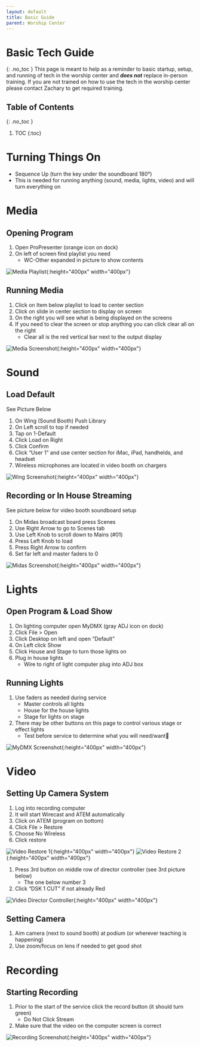 ```yaml
---
layout: default
title: Basic Guide
parent: Worship Center
---
```


# Basic Tech Guide
{: .no_toc }
This page is meant to help as a reminder to basic startup, setup, and running of tech in the worship center and ***does not*** replace  in-person training. If you are not trained on how to use the tech in the worship center please contact Zachary to get required training.

## Table of Contents
{: .no_toc }

1. TOC
{:toc}

# Turning Things On

- Sequence Up (turn the key under the soundboard 180°)
- This is needed for running anything (sound, media, lights, video) and will turn everything on

# Media
## Opening Program

1. Open ProPresenter (orange icon on dock)
1. On left of screen find playlist you need
   - WC-Other expanded in picture to show contents

![Media Playlist](../assets/images/worship-center/basic-guide/media-1.png){:height="400px" width="400px"}

## Running Media
1. Click on Item below playlist to load to center section
1. Click on slide in center section to display on screen
1. On the right you will see what is being displayed on the screens
1. If you need to clear the screen or stop anything you can click clear all on the right
   - Clear all is the red vertical bar next to the output display

![Media Screenshot](../assets/images/worship-center/basic-guide/media-2.png){:height="400px" width="400px"}

# Sound
## Load Default
See Picture Below

1. On Wing (Sound Booth) Push Library
1. On Left scroll to top if needed
1. Tap on 1-Default
1. Click Load on Right
1. Click Confirm
1. Click “User 1” and use center section for iMac, iPad, handhelds, and headset
1. Wireless microphones are located in video booth on chargers

![Wing Screenshot](../assets/images/worship-center/basic-guide/sound-1.jpeg){:height="400px" width="400px"}

## Recording or In House Streaming
See picture below for video booth soundboard setup

1. On Midas broadcast board press Scenes
1. Use Right Arrow to go to Scenes tab
1. Use Left Knob to scroll down to Mains (#01)
1. Press Left Knob to load
1. Press Right Arrow to confirm
1. Set far left and master faders to 0

![Midas Screenshot](../assets/images/worship-center/basic-guide/sound-2.png){:height="400px" width="400px"}

# Lights
## Open Program & Load Show

1. On lighting computer open MyDMX (gray ADJ icon on dock)
1. Click File > Open
1. Click Desktop on left and open “Default”
1. On Left click Show
1. Click House and Stage to turn those lights on
1. Plug in house lights
   - Wire to right of light computer plug into ADJ box

## Running Lights
1. Use faders as needed during service
   - Master controls all lights
   - House for the house lights
   - Stage for lights on stage
1. There may be other buttons on this page to control various stage or effect lights
   - Test before service to determine what you will need/want

![MyDMX Screenshot](../assets/images/worship-center/basic-guide/lights-1.jpeg){:height="400px" width="400px"}

# Video
## Setting Up Camera System
1. Log into recording computer
1. It will start Wirecast and ATEM automatically
1. Click on ATEM (program on bottom)
1. Click File > Restore
1. Choose No Wireless
1. Click restore

![Video Restore 1](../assets/images/worship-center/basic-guide/video-1.png){:height="400px" width="400px"}
![Video Restore 2](../assets/images/worship-center/basic-guide/video-2.png){:height="400px" width="400px"}

1. Press 3rd button on middle row of director controller (see 3rd picture below)
   - The one below number 3
1. Click “DSK 1 CUT” if not already Red

![Video Director Controller](../assets/images/worship-center/basic-guide/video-3.png){:height="400px" width="400px"}

## Setting Camera
1. Aim camera (next to sound booth) at podium (or wherever teaching is happening)
1. Use zoom/focus on lens if needed to get good shot

# Recording
## Starting Recording
1. Prior to the start of the service click the record button (it should turn green)
   - Do Not Click Stream
1. Make sure that the video on the computer screen is correct

![Recording Screenshot](../assets/images/worship-center/basic-guide/recording-1.jpeg){:height="400px" width="400px"}
